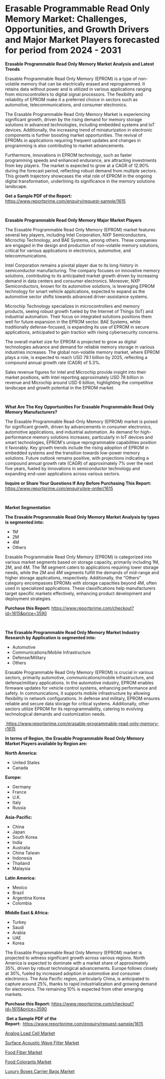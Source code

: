 <p><h1>Erasable Programmable Read Only Memory Market: Challenges, Opportunities, and Growth Drivers and Major Market Players forecasted for period from 2024 - 2031</h1></p><p><strong>Erasable Programmable Read Only Memory Market Analysis and Latest Trends</strong></p>
<p><p>Erasable Programmable Read Only Memory (EPROM) is a type of non-volatile memory that can be electrically erased and reprogrammed. It retains data without power and is utilized in various applications ranging from microcontrollers to digital signal processors. The flexibility and reliability of EPROM make it a preferred choice in sectors such as automotive, telecommunications, and consumer electronics.</p><p>The Erasable Programmable Read Only Memory Market is experiencing significant growth, driven by the rising demand for memory storage solutions in advanced technologies, including embedded systems and IoT devices. Additionally, the increasing trend of miniaturization in electronic components is further boosting market opportunities. The revival of EPROMs in applications requiring frequent updates and changes in programming is also contributing to market advancements.</p><p>Furthermore, innovations in EPROM technology, such as faster programming speeds and enhanced endurance, are attracting investments from key players. The market is expected to grow at a CAGR of 12.90% during the forecast period, reflecting robust demand from multiple sectors. This growth trajectory showcases the vital role of EPROM in the ongoing digital transformation, underlining its significance in the memory solutions landscape.</p></p>
<p><strong>Get a Sample PDF of the Report:&nbsp;</strong> <a href="https://www.reportprime.com/enquiry/request-sample/1615">https://www.reportprime.com/enquiry/request-sample/1615</a></p>
<p>&nbsp;</p>
<p><strong>Erasable Programmable Read Only Memory Major Market Players</strong></p>
<p><p>The Erasable Programmable Read Only Memory (EPROM) market features several key players, including Intel Corporation, NXP Semiconductors, Microchip Technology, and BAE Systems, among others. These companies are engaged in the design and production of non-volatile memory solutions, critical for various applications in electronics, automotive, and telecommunications.</p><p>Intel Corporation remains a pivotal player due to its long history in semiconductor manufacturing. The company focuses on innovative memory solutions, contributing to its anticipated market growth driven by increasing demand in data centers and consumer electronics. Moreover, NXP Semiconductors, known for its automotive solutions, is leveraging EPROM technology for smart vehicle applications, expected to expand as the automotive sector shifts towards advanced driver-assistance systems.</p><p>Microchip Technology specializes in microcontrollers and memory products, seeing robust growth fueled by the Internet of Things (IoT) and industrial automation. Their focus on integrated solutions positions them well for future expansion in the EPROM sector. BAE Systems, while traditionally defense-focused, is expanding its use of EPROM in secure applications, anticipated to gain traction with rising cybersecurity concerns.</p><p>The overall market size for EPROM is projected to grow as digital technologies advance and demand for reliable memory storage in various industries increases. The global non-volatile memory market, where EPROM plays a role, is expected to reach USD 79.1 billion by 2025, reflecting a compound annual growth rate (CAGR) of 5.3%.</p><p>Sales revenue figures for Intel and Microchip provide insight into their market positions, with Intel reporting approximately USD 78 billion in revenue and Microchip around USD 6 billion, highlighting the competitive landscape and growth potential in the EPROM market.</p></p>
<p>&nbsp;</p>
<p><strong>What Are The Key Opportunities For Erasable Programmable Read Only Memory Manufacturers?</strong></p>
<p><p>The Erasable Programmable Read-Only Memory (EPROM) market is poised for significant growth, driven by advancements in consumer electronics, automotive applications, and industrial automation. As demand for high-performance memory solutions increases, particularly in IoT devices and smart technologies, EPROM's unique reprogrammable capabilities position it favorably. Key growth trends include the rising adoption of EPROM in embedded systems and the transition towards low-power memory solutions. Future outlook remains positive, with projections indicating a compound annual growth rate (CAGR) of approximately 7% over the next five years, fueled by innovations in semiconductor technology and expanding end-user applications across various sectors.</p></p>
<p><strong>Inquire or Share Your Questions If Any Before Purchasing This Report:</strong> <a href="https://www.reportprime.com/enquiry/pre-order/1615">https://www.reportprime.com/enquiry/pre-order/1615</a></p>
<p>&nbsp;</p>
<p><strong>Market Segmentation</strong></p>
<p><strong>The Erasable Programmable Read Only Memory Market Analysis by types is segmented into:</strong></p>
<p><ul><li>1M</li><li>2M</li><li>4M</li><li>Others</li></ul></p>
<p><p>Erasable Programmable Read Only Memory (EPROM) is categorized into various market segments based on storage capacity, primarily including 1M, 2M, and 4M. The 1M segment caters to applications requiring lower storage needs, while the 2M and 4M segments fulfill the demands of mid-range and higher storage applications, respectively. Additionally, the "Others" category encompasses EPROMs with storage capacities beyond 4M, often used in specialized applications. These classifications help manufacturers target specific markets effectively, enhancing product development and deployment strategies.</p></p>
<p><strong>Purchase this Report:&nbsp;</strong><a href="https://www.reportprime.com/checkout?id=1615&price=3590">https://www.reportprime.com/checkout?id=1615&price=3590</a></p>
<p>&nbsp;</p>
<p><strong>The Erasable Programmable Read Only Memory Market Industry Research by Application is segmented into:</strong></p>
<p><ul><li>Automotive</li><li>Communications/Mobile Infrastructure</li><li>Defense/Military</li><li>Others</li></ul></p>
<p><p>Erasable Programmable Read Only Memory (EPROM) is crucial in various sectors, primarily automotive, communications/mobile infrastructure, and defense/military applications. In the automotive industry, EPROM enables firmware updates for vehicle control systems, enhancing performance and safety. In communications, it supports mobile infrastructure by allowing flexibility in network configurations. In defense and military, EPROM ensures reliable and secure data storage for critical systems. Additionally, other sectors utilize EPROM for its reprogrammability, catering to evolving technological demands and customization needs.</p></p>
<p><a href="https://www.reportprime.com/erasable-programmable-read-only-memory-r1615">&nbsp;https://www.reportprime.com/erasable-programmable-read-only-memory-r1615</a></p>
<p><strong>In terms of Region, the Erasable Programmable Read Only Memory Market Players available by Region are:</strong></p>
<p>
    <p> <strong> North America: </strong>
        <ul>
            <li>United States</li>
            <li>Canada</li>
        </ul>
        </p> 
    <p> <strong> Europe: </strong>
        <ul>
            <li>Germany</li>
            <li>France</li>
            <li>U.K.</li>
            <li>Italy</li>
            <li>Russia</li>
        </ul>
        </p> 
    <p> <strong> Asia-Pacific: </strong>
        <ul>
            <li>China</li>
            <li>Japan</li>
            <li>South Korea</li>
            <li>India</li>
            <li>Australia</li>
            <li>China Taiwan</li>
            <li>Indonesia</li>
            <li>Thailand</li>
            <li>Malaysia</li>
        </ul>
        </p> 
    <p> <strong> Latin America: </strong>
        <ul>
            <li>Mexico</li>
            <li>Brazil</li>
            <li>Argentina Korea</li>
            <li>Colombia</li>
        </ul>
        </p> 
    <p> <strong> Middle East & Africa: </strong>
        <ul>
            <li>Turkey</li>
            <li>Saudi</li>
            <li>Arabia</li>
            <li>UAE</li>
            <li>Korea</li>
        </ul>
    </p>
    </p>
<p><p>The Erasable Programmable Read Only Memory (EPROM) market is projected to witness significant growth across various regions. North America is expected to dominate with a market share of approximately 35%, driven by robust technological advancements. Europe follows closely at 30%, fueled by increased adoption in automotive and consumer electronics. The Asia Pacific region, particularly China, is anticipated to capture around 25%, thanks to rapid industrialization and growing demand for electronics. The remaining 10% is expected from other emerging markets.</p></p>
<p><strong>Purchase this Report: </strong><a href="https://www.reportprime.com/checkout?id=1615&price=3590">https://www.reportprime.com/checkout?id=1615&price=3590</a></p>
<p>&nbsp;<strong>Get a Sample PDF of the Report:&nbsp;&nbsp;</strong><a href="https://www.reportprime.com/enquiry/request-sample/1615">https://www.reportprime.com/enquiry/request-sample/1615</a></p>
<p><strong></strong></p>
<p><p><a href="https://github.com/FassouRP/Market-Research-Report-List-6/blob/main/analog-load-cell-market.md">Analog Load Cell Market</a></p><p><a href="https://github.com/rahu1506/Market-Research-Report-List-5/blob/main/surface-acoustic-wave-filter-market.md">Surface Acoustic Wave Filter Market</a></p><p><a href="https://www.linkedin.com/pulse/global-food-fiber-market-trends-innovations-forward-looking-odrff?trackingId=tF%2FDFtxpSX2g%2FhxuXAqP5g%3D%3D">Food Fiber Market</a></p><p><a href="https://www.linkedin.com/pulse/food-colorants-market-size-growing-cagr-48-report-covers-ip9jf?trackingId=SycqRCjESQ2KfOSwetrRvQ%3D%3D">Food Colorants Market</a></p><p><a href="https://medium.com/@lauryframi644/luxury-boxes-carrier-bags-market-trends-and-strategic-market-insights-2024-2031-57bd55753e5f">Luxury Boxes Carrier Bags Market</a></p></p>